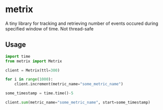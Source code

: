 # metrix

A tiny library for tracking and retrieving number of events occured during specified window of time.
Not thread-safe

## Usage

```python
import time
from metrix import Metrix

client = Metrix(ttl=300)

for i in range(1000):
    client.increment(metric_name="some_metric_name")

some_timestamp = time.time()-5

client.sum(metric_name="some_metric_name", start=some_timestamp)

```